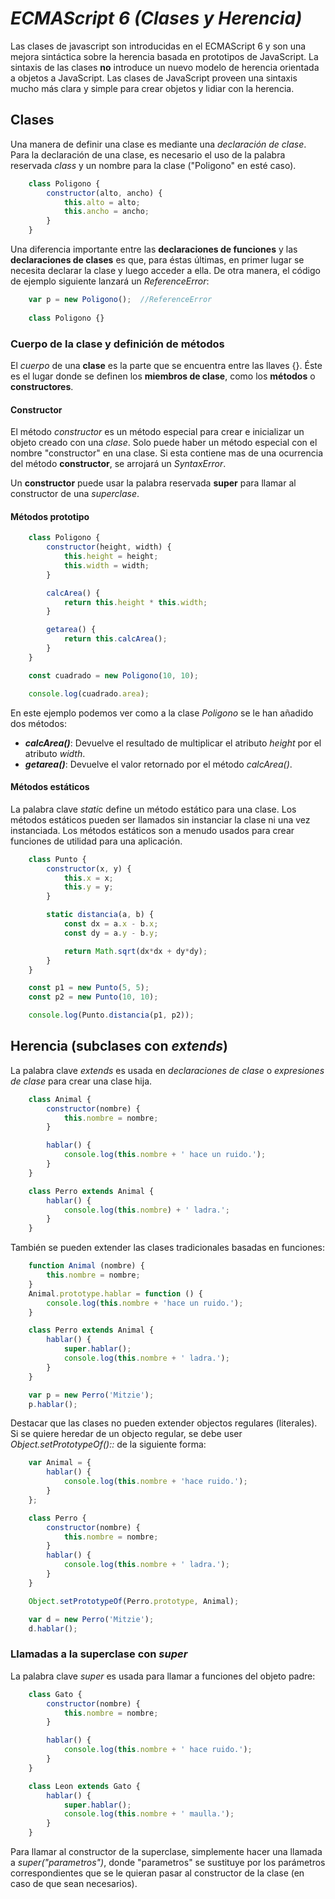 # ***ECMAScript 6 (Clases y Herencia)***

Las clases de javascript son introducidas en el ECMAScript 6 y son una mejora sintáctica sobre la herencia basada en prototipos de JavaScript. La sintaxis de las clases **no** introduce un nuevo modelo de herencia orientada a objetos a JavaScript. Las clases de JavaScript proveen una sintaxis mucho más clara y simple para crear objetos y lidiar con la herencia.


## Clases

Una manera de definir una clase es mediante una *declaración de clase*. Para la declaración de una clase, es necesario el uso de la palabra reservada *class* y un nombre para la clase ("Poligono" en esté caso).

~~~js
    class Poligono {
        constructor(alto, ancho) {
            this.alto = alto;
            this.ancho = ancho;
        }
    }
~~~

Una diferencia importante entre las **declaraciones de funciones** y las **declaraciones de clases** es que, para éstas últimas, en primer lugar se necesita declarar la clase y luego acceder a ella. De otra manera, el código de ejemplo siguiente lanzará un *ReferenceError*:

~~~js
    var p = new Poligono();  //ReferenceError
    
    class Poligono {}
~~~

### Cuerpo de la clase y definición de métodos

El *cuerpo* de una **clase** es la parte que se encuentra entre las llaves {}. Éste es el lugar donde se definen los **miembros de clase**, como los **métodos** o **constructores**.

#### Constructor

El método *constructor* es un método especial para crear e inicializar un objeto creado con una *clase*. Solo puede haber un método especial con el nombre "constructor" en una clase. Si esta contiene mas de una ocurrencia del método **constructor**, se arrojará un *SyntaxError*.

Un **constructor** puede usar la palabra reservada **super** para llamar al constructor de una *superclase*.

#### Métodos prototipo

~~~js
    class Poligono {
        constructor(height, width) {
            this.height = height;
            this.width = width;
        }

        calcArea() {
            return this.height * this.width;
        }

        getarea() {
            return this.calcArea();
        }
    }

    const cuadrado = new Poligono(10, 10);

    console.log(cuadrado.area);
~~~

En este ejemplo podemos ver como a la clase *Poligono* se le han añadido dos métodos:

* ***calcArea()***: Devuelve el resultado de multiplicar el atributo *height* por el atributo *width*.
* ***getarea()***: Devuelve el valor retornado por el método *calcArea()*.

#### Métodos estáticos

La palabra clave *stati*c define un método estático para una clase. Los métodos estáticos pueden ser llamados sin instanciar la clase ni una vez instanciada. Los métodos estáticos son a menudo usados para crear funciones de utilidad para una aplicación.

~~~js
    class Punto {
        constructor(x, y) {
            this.x = x;
            this.y = y;
        }

        static distancia(a, b) {
            const dx = a.x - b.x;
            const dy = a.y - b.y;

            return Math.sqrt(dx*dx + dy*dy);
        }
    }

    const p1 = new Punto(5, 5);
    const p2 = new Punto(10, 10);

    console.log(Punto.distancia(p1, p2));
~~~


## Herencia (subclases con *extends*)

La palabra clave *extends* es usada en *declaraciones de clase* o *expresiones de clase* para crear una clase hija.

~~~js
    class Animal {
        constructor(nombre) {
            this.nombre = nombre;
        }

        hablar() {
            console.log(this.nombre + ' hace un ruido.');
        }
    }

    class Perro extends Animal {
        hablar() {
            console.log(this.nombre) + ' ladra.';
        }
    }
~~~

También se pueden extender las clases tradicionales basadas en funciones:

~~~js
    function Animal (nombre) {
        this.nombre = nombre;
    }
    Animal.prototype.hablar = function () {
        console.log(this.nombre + 'hace un ruido.');
    }

    class Perro extends Animal {
        hablar() {
            super.hablar();
            console.log(this.nombre + ' ladra.');
        }
    }

    var p = new Perro('Mitzie');
    p.hablar();
~~~

Destacar que las clases no pueden extender objectos regulares (literales). Si se quiere heredar de un objecto regular, se debe user *Object.setPrototypeOf()::* de la siguiente forma:

~~~js
    var Animal = {
        hablar() {
            console.log(this.nombre + 'hace ruido.');
        }
    };

    class Perro {
        constructor(nombre) {
            this.nombre = nombre;
        }
        hablar() {
            console.log(this.nombre + ' ladra.');
        }
    }

    Object.setPrototypeOf(Perro.prototype, Animal);

    var d = new Perro('Mitzie');
    d.hablar();
~~~

### Llamadas a la superclase con *super*

La palabra clave *super* es usada para llamar a funciones del objeto padre:

~~~js
    class Gato { 
        constructor(nombre) {
            this.nombre = nombre;
        }

        hablar() {
            console.log(this.nombre + ' hace ruido.');
        }
    }

    class Leon extends Gato {
        hablar() {
            super.hablar();
            console.log(this.nombre + ' maulla.');
        }
    }
~~~

Para llamar al constructor de la superclase, simplemente hacer una llamada a *super("parametros")*, donde "parametros" se sustituye por los parámetros correspondientes que se le quieran pasar al constructor de la clase (en caso de que sean necesarios).
